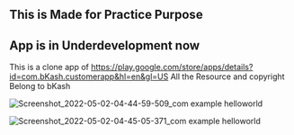 ## This is Made for Practice Purpose
## App is in Underdevelopment now
This is a clone app of https://play.google.com/store/apps/details?id=com.bKash.customerapp&hl=en&gl=US
All the Resource and copyright Belong to bKash

![Screenshot_2022-05-02-04-44-59-509_com example helloworld](https://user-images.githubusercontent.com/86654494/166167597-d4311ac2-6c7f-4b56-b231-227d6c47b65c.jpg)

![Screenshot_2022-05-02-04-45-05-371_com example helloworld](https://user-images.githubusercontent.com/86654494/166167604-1824325b-506d-48c5-90cc-d91d230a0ace.jpg)
